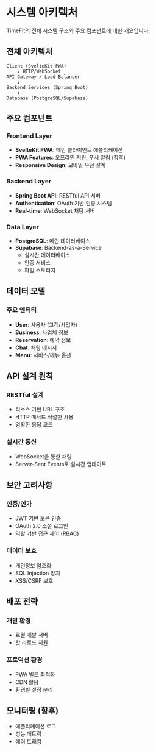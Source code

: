 # 시스템 아키텍처

TimeFit의 전체 시스템 구조와 주요 컴포넌트에 대한 개요입니다.

## 전체 아키텍처

```
Client (SvelteKit PWA)
    ↓ HTTP/WebSocket
API Gateway / Load Balancer
    ↓
Backend Services (Spring Boot)
    ↓
Database (PostgreSQL/Supabase)
```

## 주요 컴포넌트

### Frontend Layer
- **SvelteKit PWA**: 메인 클라이언트 애플리케이션
- **PWA Features**: 오프라인 지원, 푸시 알림 (향후)
- **Responsive Design**: 모바일 우선 설계

### Backend Layer
- **Spring Boot API**: RESTful API 서버
- **Authentication**: OAuth 기반 인증 시스템
- **Real-time**: WebSocket 채팅 서버

### Data Layer
- **PostgreSQL**: 메인 데이터베이스
- **Supabase**: Backend-as-a-Service
  - 실시간 데이터베이스
  - 인증 서비스
  - 파일 스토리지

## 데이터 모델

### 주요 엔티티
- **User**: 사용자 (고객/사업자)
- **Business**: 사업체 정보
- **Reservation**: 예약 정보
- **Chat**: 채팅 메시지
- **Menu**: 서비스/메뉴 옵션

## API 설계 원칙

### RESTful 설계
- 리소스 기반 URL 구조
- HTTP 메서드 적절한 사용
- 명확한 응답 코드

### 실시간 통신
- WebSocket을 통한 채팅
- Server-Sent Events로 실시간 업데이트

## 보안 고려사항

### 인증/인가
- JWT 기반 토큰 인증
- OAuth 2.0 소셜 로그인
- 역할 기반 접근 제어 (RBAC)

### 데이터 보호
- 개인정보 암호화
- SQL Injection 방지
- XSS/CSRF 보호

## 배포 전략

### 개발 환경
- 로컬 개발 서버
- 핫 리로드 지원

### 프로덕션 환경
- PWA 빌드 최적화
- CDN 활용
- 환경별 설정 분리

## 모니터링 (향후)

- 애플리케이션 로그
- 성능 메트릭
- 에러 트래킹 